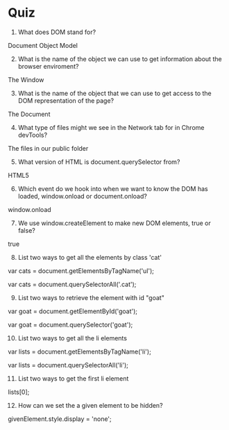 # Quiz

1. What does DOM stand for?

Document Object Model

2. What is the name of the object we can use to get information about the browser enviroment?

The Window

3. What is the name of the object that we can use to get access to the DOM representation of the page?

The Document

4. What type of files might we see in the Network tab for in Chrome devTools?

The files in our public folder

5. What version of HTML is document.querySelector from?

HTML5

6. Which event do we hook into when we want to know the DOM has loaded, window.onload or document.onload?

window.onload

7. We use window.createElement to make new DOM elements, true or false?

true

8. List two ways to get all the elements by class 'cat'

var cats = document.getElementsByTagName('ul');

var cats = document.querySelectorAll('.cat');

9. List two ways to retrieve the element with id "goat"

var goat = document.getElementById('goat');

var goat = document.querySelector('goat');


10. List two ways to get all the li elements

var lists = document.getElementsByTagName('li');

var lists = document.querySelectorAll('li');

11. List two ways to get the first li element

lists[0];



12. How can we set the a given element to be hidden?

givenElement.style.display = 'none';

